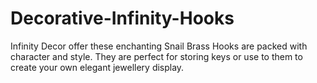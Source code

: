 # Decorative-Infinity-Hooks
Infinity Decor offer these enchanting Snail Brass Hooks are packed with character and style. They are perfect for storing keys or use to them to create your own elegant jewellery display.
